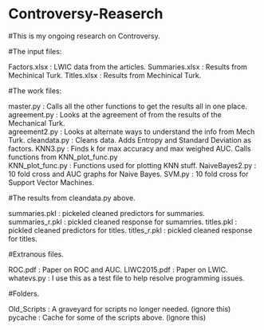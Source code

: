 # Controversy-Reaserch

#This is my ongoing research on Controversy.

#The input files:

Factors.xlsx : LWIC data from the articles. 
Summaries.xlsx : Results from Mechinical Turk.
Titles.xlsx : Results from Mechinical Turk.

#The work files:

master.py : Calls all the other functions to get the results all in one place.
agreement.py : Looks at the agreement of from the results of the Mechanical Turk.  
agreement2.py : Looks at alternate ways to understand the info from Mech Turk.
cleandata.py : Cleans data. Adds Entropy and Standard Deviation as factors.
KNN3.py : Finds k for max accuracy and max weighed AUC. Calls functions from KNN_plot_func.py  
KNN_plot_func.py : Functions used for plotting KNN stuff.
NaiveBayes2.py : 10 fold cross and AUC graphs for Naive Bayes.
SVM.py : 10 fold cross for Support Vector Machines.

#The results from cleandata.py above.

summaries.pkl : pickeled cleaned predictors for summaries.
summaries_r.pkl : pickled cleaned response for sumamries.
titles.pkl : pickled cleaned predictors for titles.
titles_r.pkl : pickled cleaned response for titles.

#Extranous files.

ROC.pdf : Paper on ROC and AUC.
LIWC2015.pdf : Paper on LWIC.
whatevs.py : I use this as a test file to help resolve programming issues.

#Folders.

Old_Scripts : A graveyard for scripts no longer needed. (ignore this)
pycache : Cache for some of the scripts above. (ignore this) 
